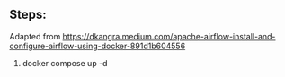 ## Steps:
Adapted from https://dkangra.medium.com/apache-airflow-install-and-configure-airflow-using-docker-891d1b604556

1. docker compose up -d 